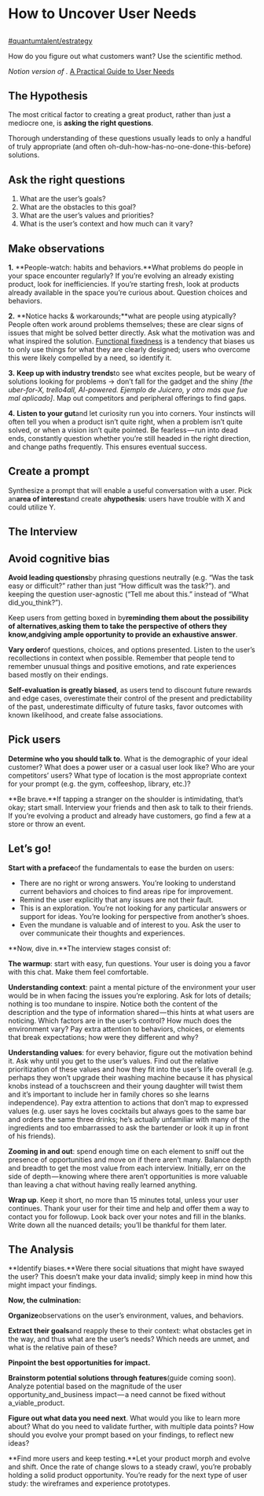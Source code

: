 # How to Uncover User Needs

##

[#quantumtalent/estrategy](bear://x-callback-url/open-tag?name=quantumtalent/estrategy)

How do you figure out what customers want? Use the scientific method.

_Notion version of ._ [A Practical Guide to User Needs](https://medium.com/on-products/a-practical-guide-to-user-needs-89a1e0c03f95)

## The Hypothesis

The most critical factor to creating a great product, rather than just a mediocre one, is **asking the right questions**.

Thorough understanding of these questions usually leads to only a handful of truly appropriate (and often oh-duh-how-has-no-one-done-this-before) solutions.

## Ask the right questions

1. What are the user’s goals?
2. What are the obstacles to this goal?
3. What are the user’s values and priorities?
4. What is the user’s context and how much can it vary?

## Make observations

**1.** \*\*People-watch: habits and behaviors.\*\*What problems do people in your space encounter regularly? If you’re evolving an already existing product, look for inefficiencies. If you’re starting fresh, look at products already available in the space you’re curious about. Question choices and behaviors.

**2.** \*\*Notice hacks & workarounds;\*\*what are people using atypically? People often work around problems themselves; these are clear signs of issues that might be solved better directly. Ask what the motivation was and what inspired the solution. [Functional fixedness](http://en.wikipedia.org/wiki/Functional\_fixedness) is a tendency that biases us to only use things for what they are clearly designed; users who overcome this were likely compelled by a need, so identify it.

**3.** **Keep up with industry trends**to see what excites people, but be weary of solutions looking for problems → don’t fall for the gadget and the shiny _\[the uber-for-X, trello4all, AI-powered. Ejemplo de Juicero, y otro más que fue mal aplicado]_. Map out competitors and peripheral offerings to find gaps.

**4.** **Listen to your gut**and let curiosity run you into corners. Your instincts will often tell you when a product isn’t quite right, when a problem isn’t quite solved, or when a vision isn’t quite pointed. Be fearless — run into dead ends, constantly question whether you’re still headed in the right direction, and change paths frequently. This ensures eventual success.

## Create a prompt

Synthesize a prompt that will enable a useful conversation with a user. Pick an**area of interest**and create a**hypothesis**: users have trouble with X and could utilize Y.

## The Interview

## Avoid cognitive bias

**Avoid leading questions**by phrasing questions neutrally (e.g. “Was the task easy or difficult?” rather than just “How difficult was the task?”). and keeping the question user-agnostic (“Tell me about this.” instead of “What did_you_think?”).

Keep users from getting boxed in by**reminding them about the possibility of alternatives**,**asking them to take the perspective of others they know,andgiving ample opportunity to provide an exhaustive answer**.

**Vary order**of questions, choices, and options presented. Listen to the user’s recollections in context when possible. Remember that people tend to remember unusual things and positive emotions, and rate experiences based mostly on their endings.

**Self-evaluation is greatly biased**, as users tend to discount future rewards and edge cases, overestimate their control of the present and predictability of the past, underestimate difficulty of future tasks, favor outcomes with known likelihood, and create false associations.

## Pick users

**Determine who you should talk to**. What is the demographic of your ideal customer? What does a power user or a casual user look like? Who are your competitors’ users? What type of location is the most appropriate context for your prompt (e.g. the gym, coffeeshop, library, etc.)?

\*\*Be brave.\*\*If tapping a stranger on the shoulder is intimidating, that’s okay; start small. Interview your friends and then ask to talk to their friends. If you’re evolving a product and already have customers, go find a few at a store or throw an event.

## Let’s go!

**Start with a preface**of the fundamentals to ease the burden on users:

* There are no right or wrong answers. You’re looking to understand current behaviors and choices to find areas ripe for improvement.
* Remind the user explicitly that any issues are not their fault.
* This is an exploration. You’re not looking for any particular answers or support for ideas. You’re looking for perspective from another’s shoes.
* Even the mundane is valuable and of interest to you. Ask the user to over communicate their thoughts and experiences.

\*\*Now, dive in.\*\*The interview stages consist of:

**The warmup**: start with easy, fun questions. Your user is doing you a favor with this chat. Make them feel comfortable.

**Understanding context**: paint a mental picture of the environment your user would be in when facing the issues you’re exploring. Ask for lots of details; nothing is too mundane to inspire. Notice both the content of the description and the type of information shared — this hints at what users are noticing. Which factors are in the user’s control? How much does the environment vary? Pay extra attention to behaviors, choices, or elements that break expectations; how were they different and why?

**Understanding values**: for every behavior, figure out the motivation behind it. Ask why until you get to the user’s values. Find out the relative prioritization of these values and how they fit into the user’s life overall (e.g. perhaps they won’t upgrade their washing machine because it has physical knobs instead of a touchscreen and their young daughter will twist them and it’s important to include her in family chores so she learns independence). Pay extra attention to actions that don’t map to expressed values (e.g. user says he loves cocktails but always goes to the same bar and orders the same three drinks; he’s actually unfamiliar with many of the ingredients and too embarrassed to ask the bartender or look it up in front of his friends).

**Zooming in and out**: spend enough time on each element to sniff out the presence of opportunities and move on if there aren’t many. Balance depth and breadth to get the most value from each interview. Initially, err on the side of depth — knowing where there aren’t opportunities is more valuable than leaving a chat without having really learned anything.

**Wrap up**. Keep it short, no more than 15 minutes total, unless your user continues. Thank your user for their time and help and offer them a way to contact you for followup. Look back over your notes and fill in the blanks. Write down all the nuanced details; you’ll be thankful for them later.

## The Analysis

\*\*Identify biases.\*\*Were there social situations that might have swayed the user? This doesn’t make your data invalid; simply keep in mind how this might impact your findings.

**Now, the culmination:**

**Organize**observations on the user’s environment, values, and behaviors.

**Extract their goals**and reapply these to their context: what obstacles get in the way, and thus what are the user’s needs? Which needs are unmet, and what is the relative pain of these?

**Pinpoint the best opportunities for impact.**

**Brainstorm potential solutions through features**(guide coming soon). Analyze potential based on the magnitude of the user opportunity_and_business impact — a need cannot be fixed without a_viable_product.

**Figure out what data you need next**. What would you like to learn more about? What do you need to validate further, with multiple data points? How should you evolve your prompt based on your findings, to reflect new ideas?

\*\*Find more users and keep testing.\*\*Let your product morph and evolve and shift. Once the rate of change slows to a steady crawl, you’re probably holding a solid product opportunity. You’re ready for the next type of user study: the wireframes and experience prototypes.
